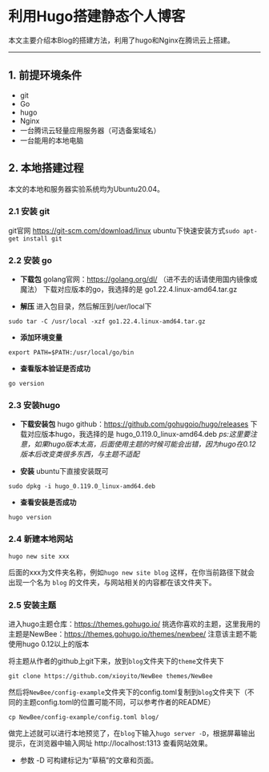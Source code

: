 # 利用Hugo搭建静态个人博客
本文主要介绍本Blog的搭建方法，利用了hugo和Nginx在腾讯云上搭建。

---

## 1. 前提环境条件
- git
- Go
- hugo
- Nginx
- 一台腾讯云轻量应用服务器（可选备案域名）
- 一台能用的本地电脑
## 2. 本地搭建过程
本文的本地和服务器实验系统均为Ubuntu20.04。
### 2.1 安装 git
git官网 https://git-scm.com/download/linux
ubuntu下快速安装方式`sudo apt-get install git`

### 2.2 安装 go

- **下载包**
golang官网：https://golang.org/dl/ （进不去的话请使用国内镜像或魔法）
下载对应版本的go，我选择的是 go1.22.4.linux-amd64.tar.gz

- **解压**
进入包目录，然后解压到/uer/local下
```
sudo tar -C /usr/local -xzf go1.22.4.linux-amd64.tar.gz
```

- **添加环境变量**
```
export PATH=$PATH:/usr/local/go/bin
```

- **查看版本验证是否成功**
```
go version
```

### 2.3 安装hugo
- **下载安装包**
hugo github：https://github.com/gohugoio/hugo/releases
下载对应版本hugo，我选择的是 hugo_0.119.0_linux-amd64.deb
*ps:这里要注意，如果hugo版本太高，后面使用主题的时候可能会出错，因为hugo在0.12版本后改变类很多东西，与主题不适配*

- **安装**
ubuntu下直接安装既可
```
sudo dpkg -i hugo_0.119.0_linux-amd64.deb
```

- **查看安装是否成功**
```
hugo version
```

### 2.4 新建本地网站
```
hugo new site xxx
```
后面的xxx为文件夹名称，例如```hugo new site blog```
这样，在你当前路径下就会出现一个名为 `blog` 的文件夹，与网站相关的内容都在该文件夹下。

### 2.5 安装主题
进入hugo主题仓库：https://themes.gohugo.io/
挑选你喜欢的主题，这里我用的主题是NewBee：https://themes.gohugo.io/themes/newbee/
注意该主题不能使用hugo 0.12以上的版本

将主题从作者的github上git下来，放到`blog`文件夹下的`theme`文件夹下
```
git clone https://github.com/xioyito/NewBee themes/NewBee
```

然后将`NewBee/config-example`文件夹下的config.toml复制到`blog`文件夹下（不同的主题config.toml的位置可能不同，可以参考作者的README）
```
cp NewBee/config-example/config.toml blog/
```

做完上述就可以进行本地预览了，在`blog`下输入`hugo server -D`，根据屏幕输出提示，在浏览器中输入网址 http://localhost:1313 查看网站效果。
- 参数 -D 可构建标记为“草稿”的文章和页面。

